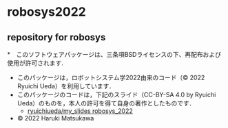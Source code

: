 # robosys2022
## repository for robosys
*　このソフトウェアパッケージは、三条項BSDライセンスの下、再配布および使用が許可されます.
 * このパッケージは，ロボットシステム学2022由来のコード（© 2022 Ryuichi Ueda）を利用しています．
  * このパッケージのコードは，下記のスライド（CC-BY-SA 4.0 by Ryuichi Ueda）のものを，本人の許可を得て自身の著作としたものです．
      * [ryuichiueda/my_slides robosys_2022](https://github.com/ryuichiueda/my_slides/tree/master/robosys_2022)
* © 2022 Haruki Matsukawa